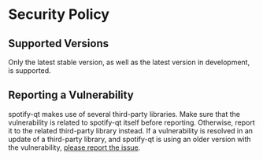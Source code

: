 # Security Policy

## Supported Versions

Only the latest stable version, as well as the latest version in development, is supported.

## Reporting a Vulnerability

spotify-qt makes use of several third-party libraries. Make sure that the vulnerability is related
to spotify-qt itself before reporting. Otherwise, report it to the related third-party library
instead. If a vulnerability is resolved in an update of a third-party library, and spotify-qt is
using an older version with the vulnerability,
[please report the issue](https://docs.github.com/en/code-security/security-advisories/guidance-on-reporting-and-writing/privately-reporting-a-security-vulnerability).
